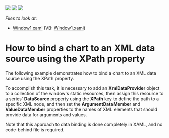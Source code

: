 <!-- default badges list -->
![](https://img.shields.io/endpoint?url=https://codecentral.devexpress.com/api/v1/VersionRange/128568701/10.1.4%2B)
[![](https://img.shields.io/badge/Open_in_DevExpress_Support_Center-FF7200?style=flat-square&logo=DevExpress&logoColor=white)](https://supportcenter.devexpress.com/ticket/details/E1299)
[![](https://img.shields.io/badge/📖_How_to_use_DevExpress_Examples-e9f6fc?style=flat-square)](https://docs.devexpress.com/GeneralInformation/403183)
<!-- default badges end -->
<!-- default file list -->
*Files to look at*:

* [Window1.xaml](./CS/Window1.xaml) (VB: [Window1.xaml](./VB/Window1.xaml))
<!-- default file list end -->
# How to bind a chart to an XML data source using the XPath property


<p>The following example demonstrates how to bind a chart to an XML data source using the XPath property.</p><p>To accomplish this task, it is necessary to add an <strong>XmlDataProvider</strong> object to a collection of the window's static resources, then assign this resource to a series' <strong>DataSource</strong> property using the <strong>XPath</strong> key to define the path to a specific XML node, and then set the <strong>ArgumentDataMember</strong> and <strong>ValueDataMember</strong> properties to the names of XML elements that should provide data for arguments and values.</p><p>Note that this approach to data binding is done completely in XAML, and no code-behind file is required.</p>

<br/>


